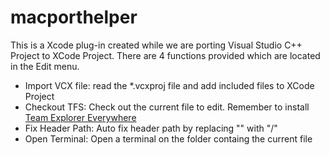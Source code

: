 # macporthelper

This is a Xcode plug-in created while we are porting Visual Studio C++ Project to XCode Project. There are 4 functions provided which are located in the Edit menu.
* Import VCX file: read the *.vcxproj file and add included files to XCode Project
* Checkout TFS: Check out the current file to edit. Remember to install [Team Explorer Everywhere](https://www.visualstudio.com/en-us/products/team-explorer-everywhere-vs.aspx)
* Fix Header Path: Auto fix header path by replacing "\" with "/"
* Open Terminal: Open a terminal on the folder containg the current file
